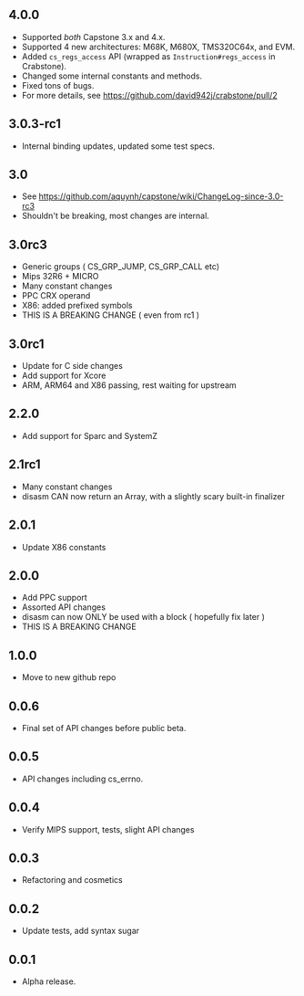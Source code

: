 ## 4.0.0
* Supported *both* Capstone 3.x and 4.x.
* Supported 4 new architectures: M68K, M680X, TMS320C64x, and EVM.
* Added `cs_regs_access` API (wrapped as `Instruction#regs_access` in Crabstone).
* Changed some internal constants and methods.
* Fixed tons of bugs.
* For more details, see https://github.com/david942j/crabstone/pull/2

## 3.0.3-rc1
* Internal binding updates, updated some test specs.

## 3.0
* See https://github.com/aquynh/capstone/wiki/ChangeLog-since-3.0-rc3
* Shouldn't be breaking, most changes are internal.

## 3.0rc3
* Generic groups ( CS_GRP_JUMP, CS_GRP_CALL etc)
* Mips 32R6 + MICRO
* Many constant changes
* PPC CRX operand
* X86: added prefixed symbols
* THIS IS A BREAKING CHANGE ( even from rc1 )

## 3.0rc1
* Update for C side changes
* Add support for Xcore
* ARM, ARM64 and X86 passing, rest waiting for upstream

## 2.2.0
* Add support for Sparc and SystemZ

## 2.1rc1
* Many constant changes
* disasm CAN now return an Array, with a slightly scary built-in finalizer

## 2.0.1
* Update X86 constants

## 2.0.0
* Add PPC support
* Assorted API changes
* disasm can now ONLY be used with a block ( hopefully fix later )
* THIS IS A BREAKING CHANGE

## 1.0.0
* Move to new github repo

## 0.0.6
* Final set of API changes before public beta.

## 0.0.5
* API changes including cs_errno.

## 0.0.4
* Verify MIPS support, tests, slight API changes

## 0.0.3
* Refactoring and cosmetics

## 0.0.2
* Update tests, add syntax sugar

## 0.0.1
* Alpha release.
